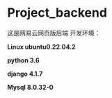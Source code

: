 # Project_backend

这是网易云网页版后端
开发环境：

**Linux ubuntu0.22.04.2**

**python 3.6**

**django 4.1.7**

**Mysql 8.0.32-0**
